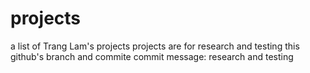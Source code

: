 # projects
a list of Trang Lam's projects
projects are for research and testing this github's branch and commite
commit message: research and testing
